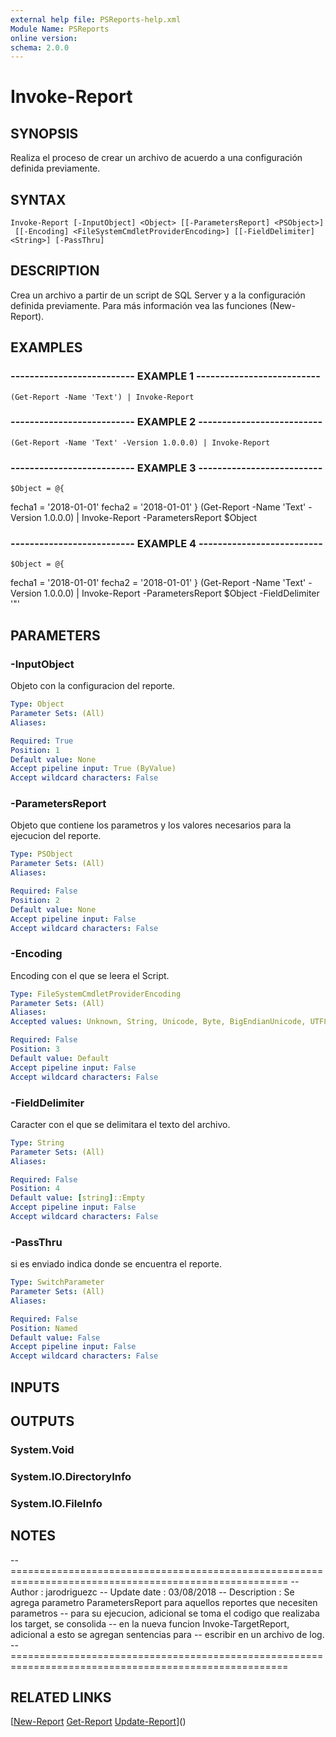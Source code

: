 ```yaml
---
external help file: PSReports-help.xml
Module Name: PSReports
online version: 
schema: 2.0.0
---
```


# Invoke-Report

## SYNOPSIS
Realiza el proceso de crear un archivo de acuerdo a una configuración definida previamente.

## SYNTAX

```
Invoke-Report [-InputObject] <Object> [[-ParametersReport] <PSObject>]
 [[-Encoding] <FileSystemCmdletProviderEncoding>] [[-FieldDelimiter] <String>] [-PassThru]
```

## DESCRIPTION
Crea un archivo a partir de un script de SQL Server y a la configuración definida previamente.
Para más información vea las funciones (New-Report).

## EXAMPLES

### -------------------------- EXAMPLE 1 --------------------------
```
(Get-Report -Name 'Text') | Invoke-Report
```

### -------------------------- EXAMPLE 2 --------------------------
```
(Get-Report -Name 'Text' -Version 1.0.0.0) | Invoke-Report
```

### -------------------------- EXAMPLE 3 --------------------------
```
$Object = @{
```

fecha1 = '2018-01-01'
    fecha2 = '2018-01-01'
}
(Get-Report -Name 'Text' -Version 1.0.0.0) | Invoke-Report -ParametersReport $Object

### -------------------------- EXAMPLE 4 --------------------------
```
$Object = @{
```

fecha1 = '2018-01-01'
    fecha2 = '2018-01-01'
}
(Get-Report -Name 'Text' -Version 1.0.0.0) | Invoke-Report -ParametersReport $Object -FieldDelimiter '"'

## PARAMETERS

### -InputObject
Objeto con la configuracion del reporte.

```yaml
Type: Object
Parameter Sets: (All)
Aliases: 

Required: True
Position: 1
Default value: None
Accept pipeline input: True (ByValue)
Accept wildcard characters: False
```

### -ParametersReport
Objeto que contiene los parametros y los valores necesarios para la ejecucion del reporte.

```yaml
Type: PSObject
Parameter Sets: (All)
Aliases: 

Required: False
Position: 2
Default value: None
Accept pipeline input: False
Accept wildcard characters: False
```

### -Encoding
Encoding con el que se leera el Script.

```yaml
Type: FileSystemCmdletProviderEncoding
Parameter Sets: (All)
Aliases: 
Accepted values: Unknown, String, Unicode, Byte, BigEndianUnicode, UTF8, UTF7, UTF32, Ascii, Default, Oem, BigEndianUTF32

Required: False
Position: 3
Default value: Default
Accept pipeline input: False
Accept wildcard characters: False
```

### -FieldDelimiter
Caracter con el que se delimitara el texto del archivo.

```yaml
Type: String
Parameter Sets: (All)
Aliases: 

Required: False
Position: 4
Default value: [string]::Empty
Accept pipeline input: False
Accept wildcard characters: False
```

### -PassThru
si es enviado indica donde se encuentra el reporte.

```yaml
Type: SwitchParameter
Parameter Sets: (All)
Aliases: 

Required: False
Position: Named
Default value: False
Accept pipeline input: False
Accept wildcard characters: False
```

## INPUTS

## OUTPUTS

### System.Void

### System.IO.DirectoryInfo

### System.IO.FileInfo

## NOTES
-- ======================================================================================================
-- Author       : jarodriguezc
-- Update date  : 03/08/2018
-- Description  : Se agrega parametro ParametersReport para aquellos reportes que necesiten parametros 
--                para su ejecucion, adicional se toma el codigo que realizaba los target, se consolida
--                en la nueva funcion Invoke-TargetReport, adicional a esto se agregan sentencias para 
--                escribir en un archivo de log.
-- ======================================================================================================

## RELATED LINKS

[[New-Report](New-Report.md)
[Get-Report](Get-Report.md)
[Update-Report](Update-Report.md)]()

